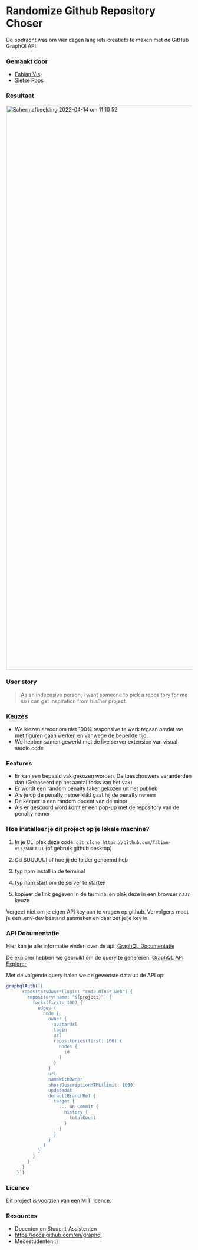 # Randomize Github Repository Choser

De opdracht was om vier dagen lang iets creatiefs te maken met de GitHub GraphQl API.

### Gemaakt door
- [Fabian Vis](https://github.com/fabian-vis)
- [Sietse Roos](https://github.com/sietse333)

### Resultaat

<img width="1530" alt="Schermafbeelding 2022-04-14 om 11 10 52" src="https://user-images.githubusercontent.com/70572501/163354860-b564d9cd-16e5-4f48-b844-5c479ccd30d3.png">


### User story

> As an indecesive person, i want someone to pick a repository for me so i can get inspiration from his/her project.

### Keuzes

- We kiezen ervoor om niet 100% responsive te werk tegaan omdat we met figuren gaan werken en vanwege de beperkte tijd.
- We hebben samen gewerkt met de live server extension van visual studio code

### Features

- Er kan een bepaald vak gekozen worden. De toeschouwers veranderden dan (Gebaseerd op het aantal forks van het vak)
- Er wordt een random penalty taker gekozen uit het publiek
- Als je op de penalty nemer klikt gaat hij de penalty nemen
- De keeper is een random docent van de minor
- Als er gescoord word komt er een pop-up met de repository van de penalty nemer

### Hoe installeer je dit project op je lokale machine?

1. In je CLI plak deze code: `git clone https://github.com/fabian-vis/SUUUUUI` (of gebruik github desktop)

2. Cd SUUUUUI of hoe jij de folder genoemd heb

3. typ npm install in de terminal

4. typ npm start om de server te starten

5. kopieer de link gegeven in de terminal en plak deze in een browser naar keuze

Vergeet niet om je eigen API key aan te vragen op github. Vervolgens moet je een .env-dev bestand aanmaken en daar zet je je key in.

### API Documentatie
Hier kan je alle informatie vinden over de api: [GraphQL Documentatie](https://docs.github.com/en/graphql)

De explorer hebben we gebruikt om de query te genereren: [GraphQL API Explorer](https://docs.github.com/en/graphql/overview/explorer)


Met de volgende query halen we de gewenste data uit de API op:

```javascript 
graphqlAuth(`{
      repositoryOwner(login: "cmda-minor-web") {
        repository(name: "${project}") {
          forks(first: 100) {
            edges {
              node {
                owner {
                  avatarUrl
                  login
                  url
                  repositories(first: 100) {
                    nodes {
                      id
                    }
                  }
                }
                url
                nameWithOwner
                shortDescriptionHTML(limit: 1000)
                updatedAt
                defaultBranchRef {
                  target {
                    ... on Commit {
                      history {
                        totalCount
                      }
                    }
                  }
                }
              }
            }
          }
        }
      }
    }`)
```
### Licence

Dit project is voorzien van een MIT licence.

### Resources
- Docenten en Student-Assistenten
- https://docs.github.com/en/graphql
- Medestudenten :)
